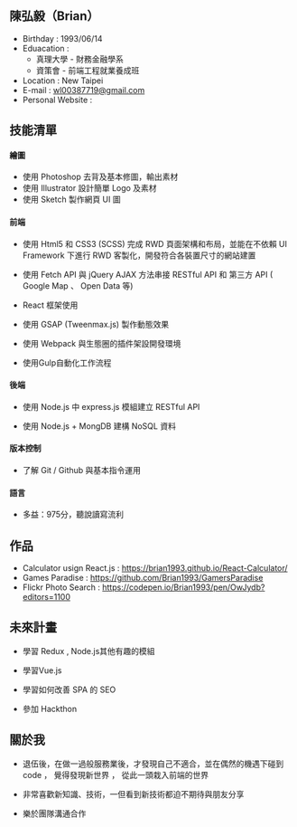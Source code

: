 ## 陳弘毅（Brian）

- Birthday : 1993/06/14
- Eduacation : 
  - 真理大學 - 財務金融學系
  - 資策會 - 前端工程就業養成班            
- Location : New Taipei 
- E-mail : wl00387719@gmail.com
- Personal Website : 


## 技能清單

#### 繪圖

- 使用 Photoshop 去背及基本修圖，輸出素材
- 使用 Illustrator 設計簡單 Logo 及素材
- 使用 Sketch 製作網頁 UI 圖 
  
#### 前端

- 使用 Html5 和 CSS3 (SCSS) 完成 RWD 頁面架構和布局，並能在不依賴 UI Framework 下進行 RWD 客製化，開發符合各裝置尺寸的網站建置

- 使用 Fetch API 與 jQuery AJAX  方法串接 RESTful API 和 第三方 API ( Google Map 、 Open Data 等)

- React 框架使用 

- 使用 GSAP (Tweenmax.js) 製作動態效果

- 使用 Webpack 與生態圈的插件架設開發環境

- 使用Gulp自動化工作流程

#### 後端

- 使用 Node.js 中 express.js 模組建立 RESTful API 

- 使用 Node.js + MongDB 建構 NoSQL 資料

#### 版本控制 
- 了解 Git / Github 與基本指令運用

#### 語言

- 多益：975分，聽說讀寫流利

## 作品

- Calculator usign React.js  : https://brian1993.github.io/React-Calculator/
- Games Paradise  : https://github.com/Brian1993/GamersParadise 
- Flickr Photo Search : https://codepen.io/Brian1993/pen/OwJydb?editors=1100 

## 未來計畫

- 學習 Redux , Node.js其他有趣的模組 

- 學習Vue.js

- 學習如何改善 SPA 的 SEO

- 參加 Hackthon 

## 關於我

- 退伍後，在做一過般服務業後，才發現自己不適合，並在偶然的機遇下碰到code ， 覺得發現新世界 ， 從此一頭栽入前端的世界

- 非常喜歡新知識、技術，一但看到新技術都迫不期待與朋友分享

- 樂於團隊溝通合作

